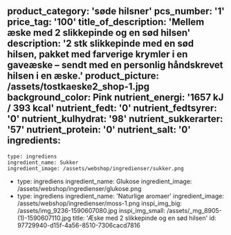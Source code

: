 product_category: 'søde hilsner'
pcs_number: '1'
price_tag: '100'
title_of_description: 'Mellem æske med 2 slikkepinde og en sød hilsen'
description: '2 stk slikkepinde med en sød hilsen, pakket med farverige krymler i en gaveæske – sendt med en personlig håndskrevet hilsen i en æske.'
product_picture: /assets/tostkaeske2_shop-1.jpg
background_color: Pink
nutrient_energi: '1657 kJ / 393 kcal'
nutrient_fedt: '0'
nutrient_fedtsyrer: '0'
nutrient_kulhydrat: '98'
nutrient_sukkerarter: '57'
nutrient_protein: '0'
nutrient_salt: '0'
ingredients:
  -
    type: ingrediens
    ingredient_name: Sukker
    ingredient_image: /assets/webshop/ingredienser/sukker.png
  -
    type: ingrediens
    ingredient_name: Glukose
    ingredient_image: /assets/webshop/ingredienser/glukose.png
  -
    type: ingrediens
    ingredient_name: 'Naturlige aromaer'
    ingredient_image: /assets/webshop/ingredienser/moss-1.png
inspi_img_big: /assets/img_9236-1590607080.jpg
inspi_img_small: /assets/_mg_8905-(1)-1590607110.jpg
title: 'Æske med 2 slikkepinde og en sød hilsen'
id: 97729940-d15f-4a56-8510-7306cacd7816
